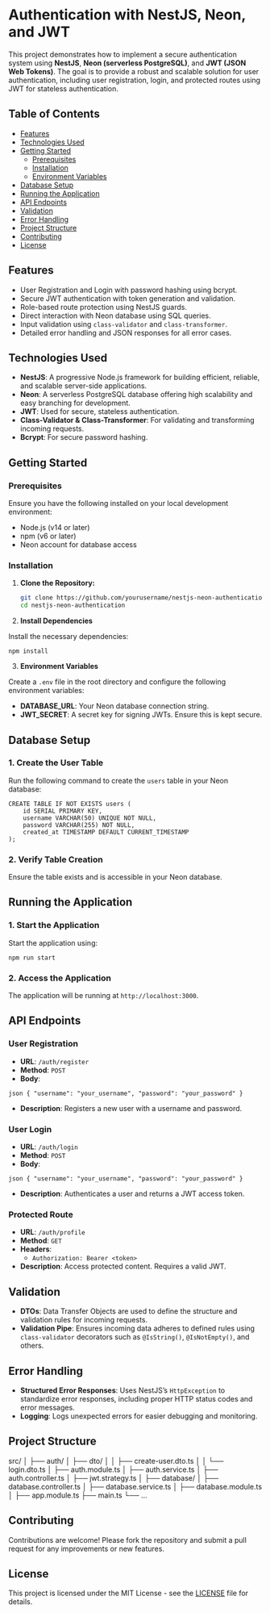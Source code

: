 # **Authentication with NestJS, Neon, and JWT**

This project demonstrates how to implement a secure authentication system using **NestJS**, **Neon (serverless PostgreSQL)**, and **JWT (JSON Web Tokens)**. The goal is to provide a robust and scalable solution for user authentication, including user registration, login, and protected routes using JWT for stateless authentication.

## **Table of Contents**

- [Features](#features)
- [Technologies Used](#technologies-used)
- [Getting Started](#getting-started)
  - [Prerequisites](#prerequisites)
  - [Installation](#installation)
  - [Environment Variables](#environment-variables)
- [Database Setup](#database-setup)
- [Running the Application](#running-the-application)
- [API Endpoints](#api-endpoints)
- [Validation](#validation)
- [Error Handling](#error-handling)
- [Project Structure](#project-structure)
- [Contributing](#contributing)
- [License](#license)

## **Features**

- User Registration and Login with password hashing using bcrypt.
- Secure JWT authentication with token generation and validation.
- Role-based route protection using NestJS guards.
- Direct interaction with Neon database using SQL queries.
- Input validation using `class-validator` and `class-transformer`.
- Detailed error handling and JSON responses for all error cases.

## **Technologies Used**

- **NestJS**: A progressive Node.js framework for building efficient, reliable, and scalable server-side applications.
- **Neon**: A serverless PostgreSQL database offering high scalability and easy branching for development.
- **JWT**: Used for secure, stateless authentication.
- **Class-Validator & Class-Transformer**: For validating and transforming incoming requests.
- **Bcrypt**: For secure password hashing.

## **Getting Started**

### **Prerequisites**

Ensure you have the following installed on your local development environment:

- Node.js (v14 or later)
- npm (v6 or later)
- Neon account for database access

### **Installation**

1. **Clone the Repository:**

   ```bash
   git clone https://github.com/yourusername/nestjs-neon-authentication.git
   cd nestjs-neon-authentication
   ```

2. **Install Dependencies**

Install the necessary dependencies:

```
npm install
```

3. **Environment Variables**

Create a `.env` file in the root directory and configure the following environment variables:

- **DATABASE_URL**: Your Neon database connection string.
- **JWT_SECRET**: A secret key for signing JWTs. Ensure this is kept secure.

## **Database Setup**

### 1. Create the User Table

Run the following command to create the `users` table in your Neon database:

```
CREATE TABLE IF NOT EXISTS users (
    id SERIAL PRIMARY KEY,
    username VARCHAR(50) UNIQUE NOT NULL,
    password VARCHAR(255) NOT NULL,
    created_at TIMESTAMP DEFAULT CURRENT_TIMESTAMP
);

```

### 2. Verify Table Creation

Ensure the table exists and is accessible in your Neon database.

## Running the Application

### 1. Start the Application

Start the application using:

```
npm run start
```

### 2. Access the Application

The application will be running at `http://localhost:3000`.

## API Endpoints

### User Registration

- **URL**: `/auth/register`
- **Method**: `POST`
- **Body**:

```
json { "username": "your_username", "password": "your_password" }
```

- **Description**: Registers a new user with a username and password.

### User Login

- **URL**: `/auth/login`
- **Method**: `POST`
- **Body**:

```
json { "username": "your_username", "password": "your_password" }
```

- **Description**: Authenticates a user and returns a JWT access token.

### Protected Route

- **URL**: `/auth/profile`
- **Method**: `GET`
- **Headers**:
  - `Authorization: Bearer <token>`
- **Description**: Access protected content. Requires a valid JWT.

## Validation

- **DTOs**: Data Transfer Objects are used to define the structure and validation rules for incoming requests.
- **Validation Pipe**: Ensures incoming data adheres to defined rules using `class-validator` decorators such as `@IsString()`, `@IsNotEmpty()`, and others.

## Error Handling

- **Structured Error Responses**: Uses NestJS’s `HttpException` to standardize error responses, including proper HTTP status codes and error messages.
- **Logging**: Logs unexpected errors for easier debugging and monitoring.

## Project Structure

src/
│
├── auth/
│ ├── dto/
│ │ ├── create-user.dto.ts
│ │ └── login.dto.ts
│ ├── auth.module.ts
│ ├── auth.service.ts
│ ├── auth.controller.ts
│ ├── jwt.strategy.ts
│
├── database/
│ ├── database.controller.ts
│ ├── database.service.ts
│ ├── database.module.ts
│
├── app.module.ts
├── main.ts
└── ...

## Contributing

Contributions are welcome! Please fork the repository and submit a pull request for any improvements or new features.

## License

This project is licensed under the MIT License - see the [LICENSE](LICENSE) file for details.
